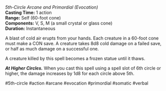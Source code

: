 *5th-Circle Arcane and Primordial (Evocation)*  
**Casting Time:** 1 action  
**Range:** Self (60-foot cone)  
**Components:** V, S, M (a small crystal or glass cone)  
**Duration:** Instantaneous

A blast of cold air erupts from your hands. Each creature in a 60-foot cone must make a CON save. A creature takes 8d8 cold damage on a failed save, or half as much damage on a successful one.

A creature killed by this spell becomes a frozen statue until it thaws.

***At Higher Circles.*** When you cast this spell using a spell slot of 6th circle or higher, the damage increases by 1d8 for each circle above 5th.

#5th-circle #action #arcane #evocation #primordial #somatic #verbal
